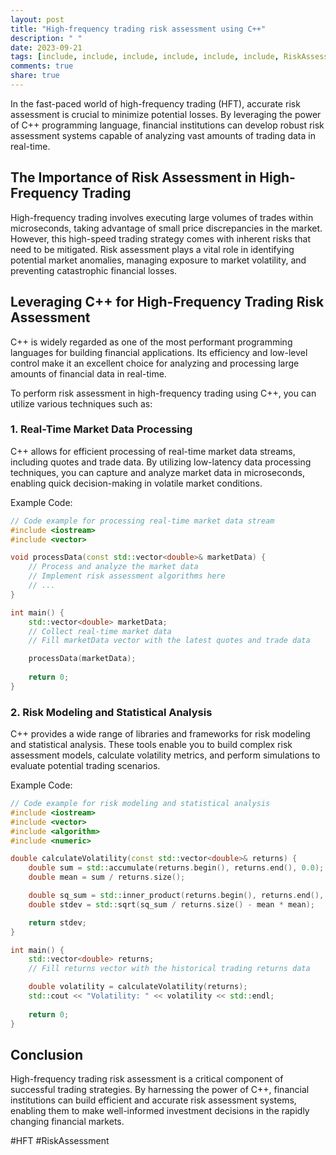 ```yaml
---
layout: post
title: "High-frequency trading risk assessment using C++"
description: " "
date: 2023-09-21
tags: [include, include, include, include, include, include, RiskAssessment]
comments: true
share: true
---
```


In the fast-paced world of high-frequency trading (HFT), accurate risk assessment is crucial to minimize potential losses. By leveraging the power of C++ programming language, financial institutions can develop robust risk assessment systems capable of analyzing vast amounts of trading data in real-time.

## The Importance of Risk Assessment in High-Frequency Trading

High-frequency trading involves executing large volumes of trades within microseconds, taking advantage of small price discrepancies in the market. However, this high-speed trading strategy comes with inherent risks that need to be mitigated. Risk assessment plays a vital role in identifying potential market anomalies, managing exposure to market volatility, and preventing catastrophic financial losses.

## Leveraging C++ for High-Frequency Trading Risk Assessment

C++ is widely regarded as one of the most performant programming languages for building financial applications. Its efficiency and low-level control make it an excellent choice for analyzing and processing large amounts of financial data in real-time.

To perform risk assessment in high-frequency trading using C++, you can utilize various techniques such as:

### 1. Real-Time Market Data Processing

C++ allows for efficient processing of real-time market data streams, including quotes and trade data. By utilizing low-latency data processing techniques, you can capture and analyze market data in microseconds, enabling quick decision-making in volatile market conditions.

Example Code:
```cpp
// Code example for processing real-time market data stream
#include <iostream>
#include <vector>

void processData(const std::vector<double>& marketData) {
    // Process and analyze the market data
    // Implement risk assessment algorithms here
    // ...
}

int main() {
    std::vector<double> marketData;
    // Collect real-time market data
    // Fill marketData vector with the latest quotes and trade data

    processData(marketData);
    
    return 0;
}
```

### 2. Risk Modeling and Statistical Analysis

C++ provides a wide range of libraries and frameworks for risk modeling and statistical analysis. These tools enable you to build complex risk assessment models, calculate volatility metrics, and perform simulations to evaluate potential trading scenarios.

Example Code:
```cpp
// Code example for risk modeling and statistical analysis
#include <iostream>
#include <vector>
#include <algorithm>
#include <numeric>

double calculateVolatility(const std::vector<double>& returns) {
    double sum = std::accumulate(returns.begin(), returns.end(), 0.0);
    double mean = sum / returns.size();

    double sq_sum = std::inner_product(returns.begin(), returns.end(), returns.begin(), 0.0);
    double stdev = std::sqrt(sq_sum / returns.size() - mean * mean);

    return stdev;
}

int main() {
    std::vector<double> returns;
    // Fill returns vector with the historical trading returns data

    double volatility = calculateVolatility(returns);
    std::cout << "Volatility: " << volatility << std::endl;
    
    return 0;
}
```

## Conclusion

High-frequency trading risk assessment is a critical component of successful trading strategies. By harnessing the power of C++, financial institutions can build efficient and accurate risk assessment systems, enabling them to make well-informed investment decisions in the rapidly changing financial markets.

#HFT #RiskAssessment